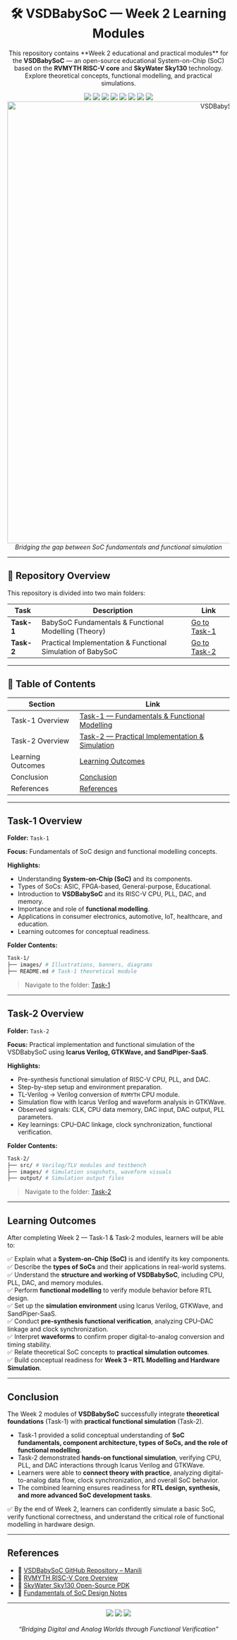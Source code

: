 <div align="center">
  <h1>🛠️ VSDBabySoC — Week 2 Learning Modules</h1>
  <p>
    This repository contains **Week 2 educational and practical modules** for the  
    <b>VSDBabySoC</b> — an open-source educational System-on-Chip (SoC) based on the  
    <b>RVMYTH RISC-V core</b> and <b>SkyWater Sky130</b> technology.  
    Explore theoretical concepts, functional modelling, and practical simulations.  
  </p>
    <!-- Badges -->
  <img src="https://img.shields.io/badge/Week2-BabySoC_Fundamentals-blue?style=for-the-badge" />
  <img src="https://img.shields.io/badge/SoC-Design_Concepts-green?style=for-the-badge" />
  <img src="https://img.shields.io/badge/RISC--V-VSDBabySoC-red?style=for-the-badge" />
  <img src="https://img.shields.io/badge/Technology-Sky130-lightgrey?style=for-the-badge" />
  <img src="https://img.shields.io/badge/Week2-Functional_Simulation-blue?style=for-the-badge" />
  <img src="https://img.shields.io/badge/SoC-BabySoC-green?style=for-the-badge" />
  <img src="https://img.shields.io/badge/RISC--V-CPU_Core-red?style=for-the-badge" />
  <img src="https://img.shields.io/badge/Tools-IcarusVerilog|GTKWave-blue?style=for-the-badge" />

  <img src="images/sbanner.png" alt="VSDBabySoC Banner" width="1000"/>
  <br/>
  <em>Bridging the gap between SoC fundamentals and functional simulation</em>
</div>

---

## 📁 Repository Overview

This repository is divided into two main folders:

| Task | Description | Link |
|------|-------------|------|
| **Task-1** | BabySoC Fundamentals & Functional Modelling (Theory) | [Go to Task-1](./Task-1) |
| **Task-2** | Practical Implementation & Functional Simulation of BabySoC | [Go to Task-2](./Task-2) |

---

## 📖 Table of Contents

| Section | Link |
|---------|------|
| Task-1 Overview | [Task-1 — Fundamentals & Functional Modelling](#task-1-overview) |
| Task-2 Overview | [Task-2 — Practical Implementation & Simulation](#task-2-overview) |
| Learning Outcomes | [Learning Outcomes](#learning-outcomes) |
| Conclusion | [Conclusion](#conclusion) |
| References | [References](#references) |


---

## Task-1 Overview

**Folder:** `Task-1`  

**Focus:** Fundamentals of SoC design and functional modelling concepts.

**Highlights:**
- Understanding **System-on-Chip (SoC)** and its components.
- Types of SoCs: ASIC, FPGA-based, General-purpose, Educational.
- Introduction to **VSDBabySoC** and its RISC-V CPU, PLL, DAC, and memory.
- Importance and role of **functional modelling**.
- Applications in consumer electronics, automotive, IoT, healthcare, and education.
- Learning outcomes for conceptual readiness.

**Folder Contents:**
```bash
Task-1/
├── images/ # Illustrations, banners, diagrams
├── README.md # Task-1 theoretical module
```

> Navigate to the folder: [Task-1](./Task-1)

---

## Task-2 Overview

**Folder:** `Task-2`  

**Focus:** Practical implementation and functional simulation of the VSDBabySoC using **Icarus Verilog, GTKWave, and SandPiper-SaaS**.

**Highlights:**
- Pre-synthesis functional simulation of RISC-V CPU, PLL, and DAC.
- Step-by-step setup and environment preparation.
- TL-Verilog → Verilog conversion of `RVMYTH` CPU module.
- Simulation flow with Icarus Verilog and waveform analysis in GTKWave.
- Observed signals: CLK, CPU data memory, DAC input, DAC output, PLL parameters.
- Key learnings: CPU–DAC linkage, clock synchronization, functional verification.

**Folder Contents:**
```bash
Task-2/
├── src/ # Verilog/TLV modules and testbench
├── images/ # Simulation snapshots, waveform visuals
├── output/ # Simulation output files
```


> Navigate to the folder: [Task-2](./Task-2)

---
## Learning Outcomes

After completing Week 2 — Task-1 & Task-2 modules, learners will be able to:

✅ Explain what a **System-on-Chip (SoC)** is and identify its key components.  
✅ Describe the **types of SoCs** and their applications in real-world systems.  
✅ Understand the **structure and working of VSDBabySoC**, including CPU, PLL, DAC, and memory modules.  
✅ Perform **functional modelling** to verify module behavior before RTL design.  
✅ Set up the **simulation environment** using Icarus Verilog, GTKWave, and SandPiper-SaaS.  
✅ Conduct **pre-synthesis functional verification**, analyzing CPU–DAC linkage and clock synchronization.  
✅ Interpret **waveforms** to confirm proper digital-to-analog conversion and timing stability.  
✅ Relate theoretical SoC concepts to **practical simulation outcomes**.  
✅ Build conceptual readiness for **Week 3 – RTL Modelling and Hardware Simulation**.

---

## Conclusion

The Week 2 modules of **VSDBabySoC** successfully integrate **theoretical foundations** (Task-1) with **practical functional simulation** (Task-2).  

- Task-1 provided a solid conceptual understanding of **SoC fundamentals, component architecture, types of SoCs, and the role of functional modelling**.  
- Task-2 demonstrated **hands-on functional simulation**, verifying CPU, PLL, and DAC interactions through Icarus Verilog and GTKWave.  
- Learners were able to **connect theory with practice**, analyzing digital-to-analog data flow, clock synchronization, and overall SoC behavior.  
- The combined learning ensures readiness for **RTL design, synthesis, and more advanced SoC development tasks**.  

✅ By the end of Week 2, learners can confidently simulate a basic SoC, verify functional correctness, and understand the critical role of functional modelling in hardware design.

---
## References

- 📘 [VSDBabySoC GitHub Repository – Manili](https://github.com/manili/VSDBabySoC)  
- 📗 [RVMYTH RISC-V Core Overview](https://github.com/shivanishah269/riscv-myth)  
- 📙 [SkyWater Sky130 Open-Source PDK](https://skywater-pdk.readthedocs.io/en/main/)  
- 📘 [Fundamentals of SoC Design Notes](https://github.com/hemanthkumardm/SFAL-VSD-SoCJourney/tree/main/11.%20Fundamentals%20of%20SoC%20Design)  

---

<div align="center">
  <img src="https://img.shields.io/badge/Simulation-Completed-success?style=for-the-badge" />
  <img src="https://img.shields.io/badge/Tools-IcarusVerilog%20|%20GTKWave%20|%20SandPiper-blue?style=for-the-badge" />
  <img src="https://img.shields.io/badge/Technology-Sky130-lightgrey?style=for-the-badge" />
  <br/><br/>
  <em>“Bridging Digital and Analog Worlds through Functional Verification”</em>
</div>
